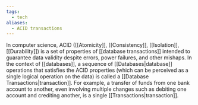 ```yaml
---
tags:
  - tech
aliases:
  - ACID transactions
---
```

In computer science, ACID ([[Atomicity]], [[Consistency]], [[Isolation]], [[Durability]]) is a set of properties of [[database transactions]] intended to guarantee data validity despite errors, power failures, and other mishaps.
In the context of [[databases]], a sequence of [[Databases|database]] operations that satisfies the ACID properties (which can be perceived as a single logical operation on the data) is called a [[Database Transactions|transaction]].
For example, a transfer of funds from one bank account to another, even involving multiple changes such as debiting one account and crediting another, is a single [[Transactions|transaction]].
